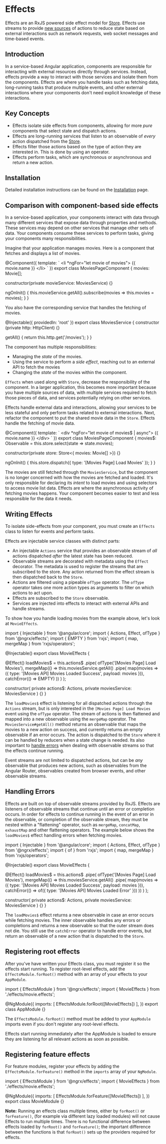 # Effects

Effects are an RxJS powered side effect model for [Store](guide/store). Effects use streams to provide [new sources](https://martinfowler.com/eaaDev/EventSourcing.html) of actions to reduce state based on external interactions such as network requests, web socket messages and time-based events.

## Introduction

In a service-based Angular application, components are responsible for interacting with external resources directly through services. Instead, effects provide a way to interact with those services and isolate them from the components. Effects are where you handle tasks such as fetching data, long-running tasks that produce multiple events, and other external interactions where your components don't need explicit knowledge of these interactions.

## Key Concepts

- Effects isolate side effects from components, allowing for more _pure_ components that select state and dispatch actions.
- Effects are long-running services that listen to an observable of _every_ action dispatched from the [Store](guide/store).
- Effects filter those actions based on the type of action they are interested in. This is done by using an operator.
- Effects perform tasks, which are synchronous or asynchronous and return a new action.

## Installation 

Detailed installation instructions can be found on the [Installation](guide/effects/install) page.

## Comparison with component-based side effects

In a service-based application, your components interact with data through many different services that expose data through properties and methods. These services may depend on other services that manage other sets of data. Your components consume these services to perform tasks, giving your components many responsibilities. 

Imagine that your application manages movies. Here is a component that fetches and displays a list of movies.

<code-example header="movies-page.component.ts">
@Component({
  template: `
    &lt;li *ngFor="let movie of movies"&gt;
      {{ movie.name }}
    &lt;/li&gt;
  `
})
export class MoviesPageComponent {
  movies: Movie[];

  constructor(private movieService: MoviesService) {}

  ngOnInit() {
    this.movieService.getAll().subscribe(movies => this.movies = movies);
  }
}
</code-example>

You also have the corresponding service that handles the fetching of movies.

<code-example header="movies.service.ts">
@Injectable({
  providedIn: 'root'
})
export class MoviesService {
  constructor (private http: HttpClient) {}

  getAll() {
    return this.http.get('/movies');
  }
}
</code-example>

The component has multiple responsibilities:

- Managing the _state_ of the movies.
- Using the service to perform a _side effect_, reaching out to an external API to fetch the movies
- Changing the _state_ of the movies within the component.

`Effects` when used along with `Store`, decrease the responsibility of the component.  In a larger application, this becomes more important because you have multiple sources of data, with multiple services required to fetch those pieces of data, and services potentially relying on other services.

Effects handle external data and interactions, allowing your services to be less stateful and only perform tasks related to external interactions. Next, refactor the component to put the shared movie data in the `Store`. Effects handle the fetching of movie data.

<code-example header="movies-page.component.ts">
@Component({
  template: `
    &lt;div *ngFor="let movie of movies$ | async"&gt;
      {{ movie.name }}
    &lt;/div&gt;
  `
})
export class MoviesPageComponent {
  movies$: Observable<Movie[]> = this.store.select(state => state.movies);

  constructor(private store: Store&lt;{ movies: Movie[] &gt;}) {}

  ngOnInit() {
    this.store.dispatch({ type: '[Movies Page] Load Movies' });
  }
}
</code-example>

The movies are still fetched through the `MoviesService`, but the component is no longer concerned with how the movies are fetched and loaded. It's only responsible for declaring its _intent_ to load movies and using selectors to access movie list data. Effects are where the asynchronous activity of fetching movies happens. Your component becomes easier to test and less responsible for the data it needs.

## Writing Effects

To isolate side-effects from your component, you must create an `Effects` class to listen for events and perform tasks. 

Effects are injectable service classes with distinct parts:

- An injectable `Actions` service that provides an observable stream of _all_ actions dispatched _after_ the latest state has been reduced.
- Observable streams are decorated with metadata using the `Effect` decorator. The metadata is used to register the streams that are subscribed to the store. Any action returned from the effect stream is then dispatched back to the `Store`.
- Actions are filtered using a pipeable `ofType` operator. The `ofType` operator takes one more action types as arguments to filter on which actions to act upon.
- Effects are subscribed to the `Store` observable. 
- Services are injected into effects to interact with external APIs and handle streams.

To show how you handle loading movies from the example above, let's look at `MovieEffects`.

<code-example header="movie.effects.ts">
import { Injectable } from '@angular/core';
import { Actions, Effect, ofType } from '@ngrx/effects';
import { EMPTY } from 'rxjs';
import { map, mergeMap } from 'rxjs/operators';

@Injectable()
export class MovieEffects {

  @Effect()
  loadMovies$ = this.actions$
    .pipe(
      ofType('[Movies Page] Load Movies'),
      mergeMap(() => this.moviesService.getAll()
        .pipe(
          map(movies => ({ type: '[Movies API] Movies Loaded Success', payload: movies })),
          catchError(() => EMPTY)
        ))
      )
    );

  constructor(
    private actions$: Actions,
    private moviesService: MoviesService
  ) {}
}
</code-example>

The `loadMovies$` effect is listening for all dispatched actions through the `Actions` stream, but is only interested in the `[Movies Page] Load Movies` event using the `ofType` operator. The stream of actions is then flattened and mapped into a new observable using the `mergeMap` operator. The `MoviesService#getAll()` method returns an observable that maps the movies to a new action on success, and currently returns an empty observable if an error occurs. The action is dispatched to the `Store` where it can be handled by reducers when a state change is needed. Its also important to [handle errors](#handling-errors) when dealing with observable streams so that the effects continue running.

<div class="alert is-important">

Event streams are not limited to dispatched actions, but can be _any_ observable that produces new actions, such as observables from the Angular Router, observables created from browser events, and other observable streams.

</div>

## Handling Errors

Effects are built on top of observable streams provided by RxJS. Effects are listeners of observable streams that continue until an error or completion occurs. In order for effects to continue running in the event of an error in the observable, or completion of the observable stream, they must be nested within a "flattening" operator, such as `mergeMap`, `concatMap`, `exhaustMap` and other flattening operators. The example below shows the `loadMovies$` effect handling errors when fetching movies.

<code-example header="movie.effects.ts">
import { Injectable } from '@angular/core';
import { Actions, Effect, ofType } from '@ngrx/effects';
import { of } from 'rxjs';
import { map, mergeMap } from 'rxjs/operators';

@Injectable()
export class MovieEffects {

  @Effect()
  loadMovies$ = this.actions$
    .pipe(
      ofType('[Movies Page] Load Movies'),
      mergeMap(() => this.moviesService.getAll()
        .pipe(
          map(movies => ({ type: '[Movies API] Movies Loaded Success', payload: movies })),
          catchError(() => of({ type: '[Movies API] Movies Loaded Error' }))
        ))
      )
    );

  constructor(
    private actions$: Actions,
    private moviesService: MoviesService
  ) {}
}
</code-example>


The `loadMovies$` effect returns a new observable in case an error occurs while fetching movies. The inner observable handles any errors or completions and returns a new observable so that the outer stream does not die. You still use the `catchError` operator to handle error events, but return an observable of a new action that is dispatched to the `Store`.

## Registering root effects

After you've have written your Effects class, you must register it so the effects start running. To register root-level effects, add the `EffectsModule.forRoot()` method with an array of your effects to your `AppModule`.

<code-example header="app.module.ts">
import { EffectsModule } from '@ngrx/effects';
import { MovieEffects } from './effects/movie.effects';

@NgModule({
  imports: [
    EffectsModule.forRoot([MovieEffects])
  ],
})
export class AppModule {}
</code-example>

<div class="alert is-critical">

The `EffectsModule.forRoot()` method must be added to your `AppModule` imports even if you don't register any root-level effects.

</div>

Effects start running immediately after the AppModule is loaded to ensure they are listening for all relevant actions as soon as possible.

## Registering feature effects

For feature modules, register your effects by adding the `EffectsModule.forFeature()` method in the `imports` array of your `NgModule`. 

<code-example header="admin.module.ts">
import { EffectsModule } from '@ngrx/effects';
import { MovieEffects } from './effects/movie.effects';

@NgModule({
  imports: [
    EffectsModule.forFeature([MovieEffects])
  ],
})
export class MovieModule {}
</code-example>

<div class="alert is-important">

**Note:** Running an effects class multiple times, either by `forRoot()` or `forFeature()`, (for example via different lazy loaded modules) will not cause Effects to run multiple times. There is no functional difference between effects loaded by `forRoot()` and `forFeature()`; the important difference between the functions is that `forRoot()` sets up the providers required for effects.

</div>
